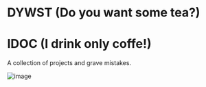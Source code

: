 # DYWST (Do you want some tea?)
# IDOC (I drink only coffe!)

A collection of projects and grave mistakes.



![image](https://i.insider.com/5d124f9a9c5101048e440825?width=700&format=jpeg&auto=webp)
